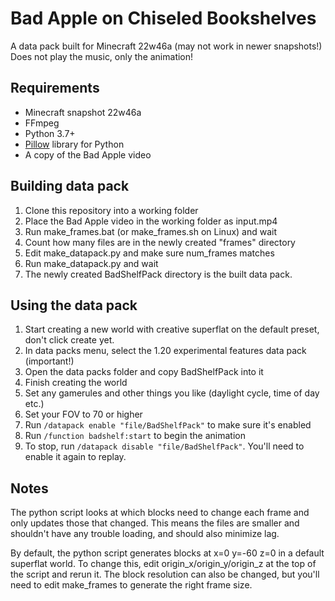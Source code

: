 # Bad Apple on Chiseled Bookshelves
A data pack built for Minecraft 22w46a (may not work in newer snapshots!)
Does not play the music, only the animation!

## Requirements
- Minecraft snapshot 22w46a
- FFmpeg
- Python 3.7+
- [Pillow](https://pillow.readthedocs.io/en/stable/) library for Python
- A copy of the Bad Apple video

## Building data pack
1. Clone this repository into a working folder
1. Place the Bad Apple video in the working folder as input.mp4
1. Run make_frames.bat (or make_frames.sh on Linux) and wait
1. Count how many files are in the newly created "frames" directory
1. Edit make_datapack.py and make sure num_frames matches
1. Run make_datapack.py and wait
1. The newly created BadShelfPack directory is the built data pack.

## Using the data pack
1. Start creating a new world with creative superflat on the default preset, don't click create yet.
1. In data packs menu, select the 1.20 experimental features data pack (important!)
1. Open the data packs folder and copy BadShelfPack into it
1. Finish creating the world
1. Set any gamerules and other things you like (daylight cycle, time of day etc.)
1. Set your FOV to 70 or higher
1. Run `/datapack enable "file/BadShelfPack"` to make sure it's enabled
1. Run `/function badshelf:start` to begin the animation
1. To stop, run `/datapack disable "file/BadShelfPack"`. You'll need to enable it again to replay.

## Notes
The python script looks at which blocks need to change each frame and only updates those that changed.
This means the files are smaller and shouldn't have any trouble loading, and should also minimize lag.

By default, the python script generates blocks at x=0 y=-60 z=0 in a default superflat world.
To change this, edit origin_x/origin_y/origin_z at the top of the script and rerun it.
The block resolution can also be changed, but you'll need to edit make_frames to generate the right frame size.
